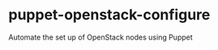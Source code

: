 puppet-openstack-configure
==========================

Automate the set up of OpenStack nodes using Puppet
